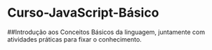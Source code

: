 # Curso-JavaScript-Básico
##Introdução aos Conceitos Básicos da linguagem, juntamente com atividades práticas para fixar o conhecimento.
